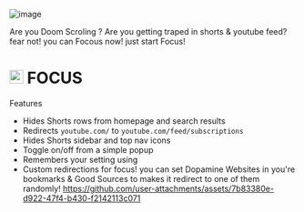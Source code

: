 ![image](https://github.com/user-attachments/assets/a7c293b5-acbd-47dd-acbd-bd0fdd27adcd)

Are you Doom Scroling ? Are you getting traped in shorts & youtube feed? fear not! you can Focous now! just start Focus!

# <img src="https://github.com/user-attachments/assets/081309f3-d4be-41b0-a3d7-85b8dedd561f" width="24" alt="Focus icon" /> FOCUS 

Features

- Hides Shorts rows from homepage and search results
- Redirects `youtube.com/` to `youtube.com/feed/subscriptions`
- Hides Shorts sidebar and top nav icons
- Toggle on/off from a simple popup
- Remembers your setting using
- Custom redirections for focus!
you can set Dopamine Websites in you're bookmarks & Good Sources to makes it redirect to one of them randomly!
https://github.com/user-attachments/assets/7b83380e-d922-47f4-b430-f2142113c071

